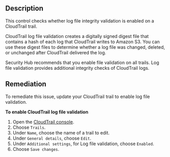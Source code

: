 ## Description

This control checks whether log file integrity validation is enabled on a CloudTrail trail.

CloudTrail log file validation creates a digitally signed digest file that contains a hash of each log that CloudTrail writes to Amazon S3. You can use these digest files to determine whether a log file was changed, deleted, or unchanged after CloudTrail delivered the log.

Security Hub recommends that you enable file validation on all trails. Log file validation provides additional integrity checks of CloudTrail logs.

## Remediation

To remediate this issue, update your CloudTrail trail to enable log file validation.

**To enable CloudTrail log file validation**

1. Open the [CloudTrail console](https://console.aws.amazon.com/cloudtrail/).
2. Choose `Trails`.
3. Under `Name`, choose the name of a trail to edit.
4. Under `General details`, choose `Edit`.
5. Under `Additional settings`, for Log file validation, choose `Enabled`.
6. Choose `Save changes`.